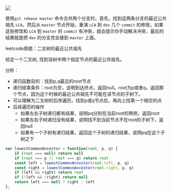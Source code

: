 <img src="https://labuladong.github.io/algo/images/%e5%85%ac%e5%85%b1%e7%a5%96%e5%85%88/1.jpeg">

使用`git rebase master` 命令合并两个分支时。首先，找到这两条分支的最近公共祖先 `LCA`，然后从 `master` 节点开始，重演 `LCA` 到 `dev` 几个 `commit` 的修改，如果这些修改和 `LCA` 到 `master` 的 `commit` 有冲突，就会提示你手动解决冲突，最后的结果就是把 `dev` 的分支完全接到 `master` 上面。



leetcode原题：二叉树的最近公共祖先

给定一个二叉树, 找到该树中两个指定节点的最近公共祖先。

分析：

+ 递归函数目的：找到p,q最近的root节点
+ 递归结束条件：root为空，说明到达终点，返回null。root为p或者q，返回那个节点，因为这个时候的最近公共祖先不可能在该节点的子树下。
+ 可以理解为二叉树的后序遍历，找到p或q节点后，再向上找第一个相交的点
+ 后续遍历的操作
  + 如果左右子树递归都有结果，说明pq分别在当前root的两侧，返回root
  + 如果左右子树递归没有结果，说明找不到当前节点不在root的子树下，返回null
  + 如果有一个子树有递归结果，返回这个子树的递归结果，说明pq在这个子树之下

~~~js
var lowestCommonAncestor = function(root, p, q) {
    if (root === null) return null
    if (root === p || root === q) return root
    const left = lowestCommonAncestor(root.left, p, q)
    const right = lowestCommonAncestor(root.right, p, q)
    if (left && right) return root
    if (!left && !right) return null
    return left === null ? right : left
};
~~~

